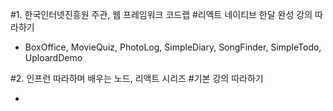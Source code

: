 #1. 한국인터넷진흥원 주관, 웹 프레임워크 코드랩
#리엑트 네이티브 한달 완성 강의 따라하기

- BoxOffice, MovieQuiz, PhotoLog, SimpleDiary, SongFinder, SimpleTodo, UploardDemo



#2. 인프런 따라하며 배우는 노드, 리액트 시리즈
#기본 강의 따라하기

- 
